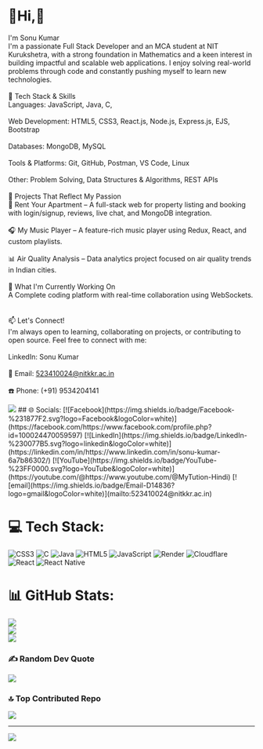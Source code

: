 # 💫Hi,👋 
 I'm Sonu Kumar<br>I'm a passionate Full Stack Developer and an MCA student at NIT Kurukshetra, with a strong foundation in Mathematics and a keen interest in building impactful and scalable web applications. I enjoy solving real-world problems through code and constantly pushing myself to learn new technologies.<br><br>🚀 Tech Stack & Skills<br>Languages: JavaScript, Java, C,<br><br>Web Development: HTML5, CSS3, React.js, Node.js, Express.js, EJS, Bootstrap<br><br>Databases: MongoDB, MySQL<br><br>Tools & Platforms: Git, GitHub, Postman, VS Code, Linux<br><br>Other: Problem Solving, Data Structures & Algorithms, REST APIs<br><br>🌟 Projects That Reflect My Passion<br>🔑 Rent Your Apartment – A full-stack web for property listing and booking with login/signup, reviews, live chat, and MongoDB integration.<br><br>🎧 My Music Player – A feature-rich music player using Redux, React, and custom playlists.<br><br>📊 Air Quality Analysis – Data analytics project focused on air quality trends in Indian cities.<br><br>📌 What I'm Currently Working On<br>A Complete coding platform with real-time collaboration using WebSockets.<br><br><br>📫 Let's Connect!<br>I'm always open to learning, collaborating on projects, or contributing to open source. Feel free to connect with me:<br><br>LinkedIn: Sonu Kumar<br><br>📧 Email: 523410024@nitkkr.ac.in<br><br>☎️ Phone: (+91) 9534204141

<img src="https://xianrise.com/assets/templates/basic/assets/images/login.gif"/>
## 🌐 Socials:
[![Facebook](https://img.shields.io/badge/Facebook-%231877F2.svg?logo=Facebook&logoColor=white)](https://facebook.com/https://www.facebook.com/profile.php?id=100024470059597) [![LinkedIn](https://img.shields.io/badge/LinkedIn-%230077B5.svg?logo=linkedin&logoColor=white)](https://linkedin.com/in/https://www.linkedin.com/in/sonu-kumar-6a7b86302/) [![YouTube](https://img.shields.io/badge/YouTube-%23FF0000.svg?logo=YouTube&logoColor=white)](https://youtube.com/@https://www.youtube.com/@MyTution-Hindi) [![email](https://img.shields.io/badge/Email-D14836?logo=gmail&logoColor=white)](mailto:523410024@nitkkr.ac.in) 

# 💻 Tech Stack:
![CSS3](https://img.shields.io/badge/css3-%231572B6.svg?style=for-the-badge&logo=css3&logoColor=white) ![C](https://img.shields.io/badge/c-%2300599C.svg?style=for-the-badge&logo=c&logoColor=white) ![Java](https://img.shields.io/badge/java-%23ED8B00.svg?style=for-the-badge&logo=openjdk&logoColor=white) ![HTML5](https://img.shields.io/badge/html5-%23E34F26.svg?style=for-the-badge&logo=html5&logoColor=white) ![JavaScript](https://img.shields.io/badge/javascript-%23323330.svg?style=for-the-badge&logo=javascript&logoColor=%23F7DF1E) ![Render](https://img.shields.io/badge/Render-%46E3B7.svg?style=for-the-badge&logo=render&logoColor=white) ![Cloudflare](https://img.shields.io/badge/Cloudflare-F38020?style=for-the-badge&logo=Cloudflare&logoColor=white) ![React](https://img.shields.io/badge/react-%2320232a.svg?style=for-the-badge&logo=react&logoColor=%2361DAFB) ![React Native](https://img.shields.io/badge/react_native-%2320232a.svg?style=for-the-badge&logo=react&logoColor=%2361DAFB)
# 📊 GitHub Stats:
![](https://github-readme-stats.vercel.app/api?username=sonu-kumar-20&theme=nightowl&hide_border=false&include_all_commits=false&count_private=false)<br/>
![](https://nirzak-streak-stats.vercel.app/?user=sonu-kumar-20&theme=nightowl&hide_border=false)<br/>
![](https://github-readme-stats.vercel.app/api/top-langs/?username=sonu-kumar-20&theme=nightowl&hide_border=false&include_all_commits=false&count_private=false&layout=compact)

### ✍️ Random Dev Quote
![](https://quotes-github-readme.vercel.app/api?type=horizontal&theme=merko)

### 🔝 Top Contributed Repo
![](https://github-contributor-stats.vercel.app/api?username=sonu-kumar-20&limit=5&theme=radical&combine_all_yearly_contributions=true)

---
[![](https://visitcount.itsvg.in/api?id=sonu-kumar-20&icon=9&color=1)](https://visitcount.itsvg.in)

<!-- Proudly created with GPRM ( https://gprm.itsvg.in ) -->
